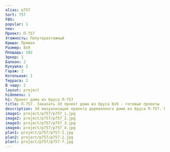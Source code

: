 ```yaml
---
alias: p757
Sort: 757
FBX: 
popular: 1
new: 
Проект: П-757
Этажность: Полутораэтажный
Крыша: Прямая
Размер: 8х9
Площадь: 102
Эркер: 1
Балкон: 2
Кукушка: 2
Гараж: 2
Котельная: 1
Терраса: 2
В чашу: 2
layout: project
hidemenu: 1
h1: Проект дома из бруса П-757
title: П-757. Заказать 3d проект дома из бруса 8х9 - готовые проекты
description: 3d визуализация проекта деревянного дома из бруса П-757. Площадь 102 м2, размер 8х9. Вы можете внести любые изменения в проект.
image1: project/p757/p757_1.jpg
image2: project/p757/p757_2.jpg
image3: project/p757/p757_3.jpg
image4: project/p757/p757_4.jpg
plan1: project/p757/p757-1.jpg
plan2: project/p757/p757-2.jpg
planl: project/p757/p757-f.jpg
---
```

